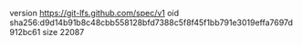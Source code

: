 version https://git-lfs.github.com/spec/v1
oid sha256:d9d14b91b8c48cbb558128bfd7388c5f8f45f1bb791e3019effa7697d912bc61
size 22087
